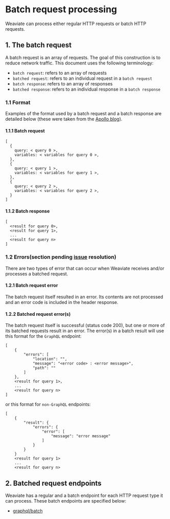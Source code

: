 # Batch request processing
Weaviate can process either regular HTTP requests or batch HTTP requests.
## 1. The batch request
A batch request is an array of requests. The goal of this construction is to reduce network traffic. 
This document uses the following terminology: 
- `batch request`: refers to an array of requests
- `batched request`: refers to an individual request in a `batch request`
- `batch response`: refers to an array of responses
- `batched response`: refers to an individual response in a `batch response`
### 1.1 Format
Examples of the format used by a batch request and a batch response are detailed below (these were taken from the [Apollo blog](https://blog.apollographql.com/query-batching-in-apollo-63acfd859862)).
#### 1.1.1 Batch request
```
[
  {
    query: < query 0 >,
    variables: < variables for query 0 >,
  },
  {
    query: < query 1 >,
    variables: < variables for query 1 >,
  },
  {
    query: < query 2 >,
    variables: < variables for query 2 >,
  }
]
```
#### 1.1.2 Batch response

```
[
  <result for query 0>,
  <result for query 1>,
  ...
  <result for query n>
]
```
### 1.2 Errors(section pending [issue](https://github.com/creativesoftwarefdn/weaviate/issues/513) resolution)
There are two types of error that can occur when Weaviate receives and/or processes a batched request.
#### 1.2.1 Batch request error
The batch request itself resulted in an error. Its contents are not processed and an error code is included in the header response.
#### 1.2.2 Batched request error(s)
The batch request itself is successful (status code 200), but one or more of its batched requests result in an error. The error(s) in a batch result will use this format for the `GraphQL` endpoint:

```
[
    {
        "errors": [
            "location": "",
            "message": "<error code> : <error message>",
            "path": ""
        ]
    }, 
    <result for query 1>,
    ...
    <result for query n>
]
```
or this format for `non-GraphQL` endpoints: 
```
[
    {
        "result": {
            "errors": {
                "error": [
                    "message": "error message"
                ]    
            }
        }    
    }
    <result for query 1>
    ...
    <result for query n>
```

## 2. Batched request endpoints
Weaviate has a regular and a batch endpoint for each HTTP request type it can process. These batch endpoints are specified below:
* [graphql/batch](https://github.com/creativesoftwarefdn/weaviate/blob/e971fb87326f3b0eb37b7fd094b43153f927d0ca/restapi/configure_weaviate.go#L1260)
